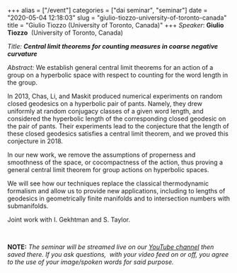 +++
alias = ["/event"]
categories = ["dai seminar", "seminar"]
date = "2020-05-04 12:18:03"
slug = "giulio-tiozzo-university-of-toronto-canada"
title = "Giulio Tiozzo (University of Toronto, Canada)"
+++
*Speaker*: **Giulio Tiozzo**  (University of Toronto, Canada)

*Title: **Central limit theorems for counting measures in coarse
negative curvature***

*Abstract:* We establish general central limit theorems for an action of
a group on a hyperbolic space with respect to counting for the word
length in the group.

In 2013, Chas, Li, and Maskit produced numerical experiments on random
closed geodesics on a hyperbolic pair of pants. Namely, they drew
uniformly at random conjugacy classes of a given word length, and
considered the hyperbolic length of the corresponding closed geodesic on
the pair of pants. Their experiments lead to the conjecture that the
length of these closed geodesics satisfies a central limit theorem, and
we proved this conjecture in 2018.

In our new work, we remove the assumptions of properness and smoothness
of the space, or cocompactness of the action, thus proving a general
central limit theorem for group actions on hyperbolic spaces.

We will see how our techniques replace the classical thermodynamic
formalism and allow us to provide new applications, including to lengths
of geodesics in geometrically finite manifolds and to intersection
numbers with submanifolds.

Joint work with I. Gekhtman and S. Taylor.

 

**NOTE:** *The seminar will be streamed live on our [YouTube
channel](https://www.youtube.com/channel/UCyNNg155G3iLS7l-qZjboyg) then
saved there. If you ask questions,  with your video feed on or off, you
agree to the use of your image/spoken words for said purpose.*
